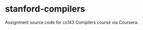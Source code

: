 stanford-compilers
==================

Assignment source code for cs143 Compilers course via Coursera.